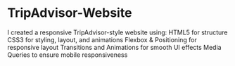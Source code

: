 # TripAdvisor-Website
I created a responsive TripAdvisor-style website using:  HTML5 for structure  CSS3 for styling, layout, and animations  Flexbox &amp; Positioning for responsive layout  Transitions and Animations for smooth UI effects  Media Queries to ensure mobile responsiveness
